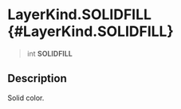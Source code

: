 LayerKind.SOLIDFILL {#LayerKind.SOLIDFILL}
===================

> int **SOLIDFILL**

Description
-----------

Solid color.
